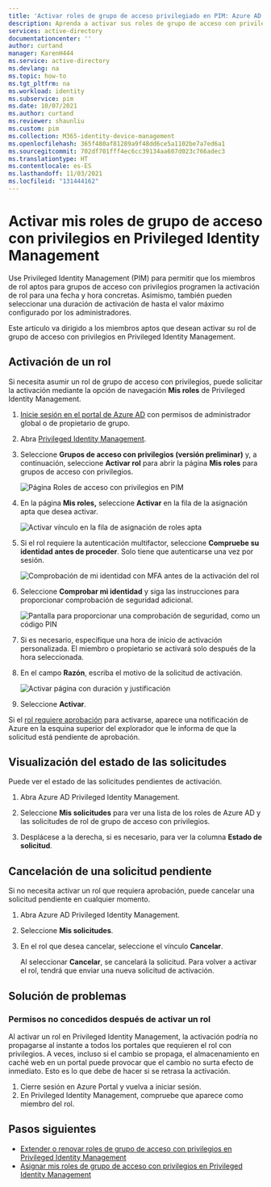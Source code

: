 ```yaml
---
title: 'Activar roles de grupo de acceso privilegiado en PIM: Azure AD | Microsoft Docs'
description: Aprenda a activar sus roles de grupo de acceso con privilegios en Azure AD Privileged Identity Management (PIM).
services: active-directory
documentationcenter: ''
author: curtand
manager: KarenH444
ms.service: active-directory
ms.devlang: na
ms.topic: how-to
ms.tgt_pltfrm: na
ms.workload: identity
ms.subservice: pim
ms.date: 10/07/2021
ms.author: curtand
ms.reviewer: shaunliu
ms.custom: pim
ms.collection: M365-identity-device-management
ms.openlocfilehash: 365f480af81289a9f48dd6ce5a1102be7a7ed6a1
ms.sourcegitcommit: 702df701fff4ec6cc39134aa607d023c766adec3
ms.translationtype: HT
ms.contentlocale: es-ES
ms.lasthandoff: 11/03/2021
ms.locfileid: "131444162"
---
```

# <a name="activate-my-privileged-access-group-roles-in-privileged-identity-management"></a>Activar mis roles de grupo de acceso con privilegios en Privileged Identity Management

Use Privileged Identity Management (PIM) para permitir que los miembros de rol aptos para grupos de acceso con privilegios programen la activación de rol para una fecha y hora concretas. Asimismo, también pueden seleccionar una duración de activación de hasta el valor máximo configurado por los administradores.

Este artículo va dirigido a los miembros aptos que desean activar su rol de grupo de acceso con privilegios en Privileged Identity Management.

## <a name="activate-a-role"></a>Activación de un rol

Si necesita asumir un rol de grupo de acceso con privilegios, puede solicitar la activación mediante la opción de navegación **Mis roles** de Privileged Identity Management.

1. [Inicie sesión en el portal de Azure AD](https://aad.portal.azure.com) con permisos de administrador global o de propietario de grupo.

1. Abra [Privileged Identity Management](https://portal.azure.com/#blade/Microsoft_Azure_PIMCommon/CommonMenuBlade/quickStart).

1. Seleccione **Grupos de acceso con privilegios (versión preliminar)** y, a continuación, seleccione **Activar rol** para abrir la página **Mis roles** para grupos de acceso con privilegios.

    ![Página Roles de acceso con privilegios en PIM](./media/groups-activate-roles/groups-select-group.png)

1. En la página **Mis roles,** seleccione **Activar** en la fila de la asignación apta que desea activar.

    ![Activar vínculo en la fila de asignación de roles apta](./media/groups-activate-roles/groups-activate-link.png)

1. Si el rol requiere la autenticación multifactor, seleccione **Compruebe su identidad antes de proceder**. Solo tiene que autenticarse una vez por sesión.

    ![Comprobación de mi identidad con MFA antes de la activación del rol](./media/groups-activate-roles/groups-my-roles-mfa.png)

1. Seleccione **Comprobar mi identidad** y siga las instrucciones para proporcionar comprobación de seguridad adicional.

    ![Pantalla para proporcionar una comprobación de seguridad, como un código PIN](./media/groups-activate-roles/groups-mfa-enter-code.png)

1. Si es necesario, especifique una hora de inicio de activación personalizada. El miembro o propietario se activará solo después de la hora seleccionada.

1. En el campo **Razón**, escriba el motivo de la solicitud de activación.

    ![Activar página con duración y justificación](./media/groups-activate-roles/groups-activate-page.png)

1. Seleccione **Activar**.

Si el [rol requiere aprobación](pim-resource-roles-approval-workflow.md) para activarse, aparece una notificación de Azure en la esquina superior del explorador que le informa de que la solicitud está pendiente de aprobación.

## <a name="view-the-status-of-your-requests"></a>Visualización del estado de las solicitudes

Puede ver el estado de las solicitudes pendientes de activación.

1. Abra Azure AD Privileged Identity Management.

1. Seleccione **Mis solicitudes** para ver una lista de los roles de Azure AD y las solicitudes de rol de grupo de acceso con privilegios.

1. Desplácese a la derecha, si es necesario, para ver la columna **Estado de solicitud**.

## <a name="cancel-a-pending-request"></a>Cancelación de una solicitud pendiente

Si no necesita activar un rol que requiera aprobación, puede cancelar una solicitud pendiente en cualquier momento.

1. Abra Azure AD Privileged Identity Management.

1. Seleccione **Mis solicitudes**.

1. En el rol que desea cancelar, seleccione el vínculo **Cancelar**.

    Al seleccionar **Cancelar**, se cancelará la solicitud. Para volver a activar el rol, tendrá que enviar una nueva solicitud de activación.

## <a name="troubleshoot"></a>Solución de problemas

### <a name="permissions-are-not-granted-after-activating-a-role"></a>Permisos no concedidos después de activar un rol

Al activar un rol en Privileged Identity Management, la activación podría no propagarse al instante a todos los portales que requieren el rol con privilegios. A veces, incluso si el cambio se propaga, el almacenamiento en caché web en un portal puede provocar que el cambio no surta efecto de inmediato. Esto es lo que debe de hacer si se retrasa la activación.

1. Cierre sesión en Azure Portal y vuelva a iniciar sesión.
1. En Privileged Identity Management, compruebe que aparece como miembro del rol.

## <a name="next-steps"></a>Pasos siguientes

- [Extender o renovar roles de grupo de acceso con privilegios en Privileged Identity Management](groups-renew-extend.md)
- [Asignar mis roles de grupo de acceso con privilegios en Privileged Identity Management](groups-assign-member-owner.md)
